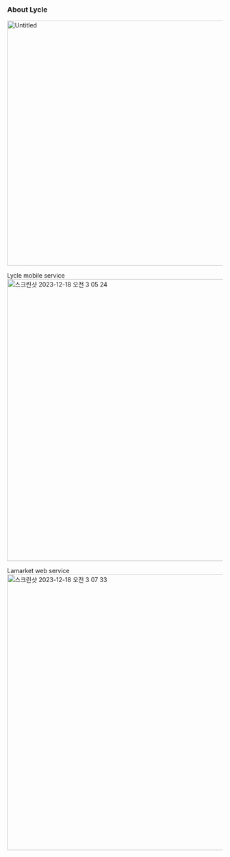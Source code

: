 ### About Lycle

<img width="572" alt="Untitled" src="https://github.com/munyeong0103/lycle-backend/assets/99591750/0d561704-996f-4c90-8c5e-e7a20c11f34b">

Lycle mobile service
<img width="658" alt="스크린샷 2023-12-18 오전 3 05 24" src="https://github.com/munyeong0103/lycle-backend/assets/99591750/292de46c-4285-4976-ae28-ca4cd0e56d9b">

Lamarket web service
<img width="644" alt="스크린샷 2023-12-18 오전 3 07 33" src="https://github.com/munyeong0103/lycle-backend/assets/99591750/e6800373-7d38-46c3-950b-4ff5b4c5f5fd">
